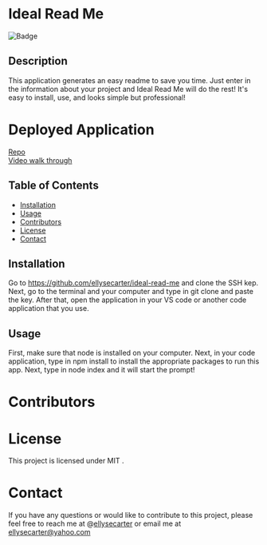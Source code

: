 
# Ideal Read Me

![Badge](https://img.shields.io/badge/License-MIT-yellow.svg)

## Description
This application generates an easy readme to save you time. Just enter in the information about your project and Ideal Read Me will do the rest! It's easy to install, use, and looks simple but professional! 

# Deployed Application 
[Repo](https://github.com/ellysecarter/ideal-read-me)
<br>
[Video walk through](https://watch.screencastify.com/v/ru6VWf7xjoFqA17PikZc)

## Table of Contents

* [Installation](#installation)
* [Usage](#usage)
* [Contributors](#contributors)
* [License](#license)
* [Contact](#contact)

## Installation
Go to https://github.com/ellysecarter/ideal-read-me and clone the SSH kep. Next, go to the terminal and your computer and type in git clone and paste the key. After that, open the application in your VS code or another code application that you use. 

## Usage
First, make sure that node is installed on your computer. Next, in your code application, type in npm install to install the appropriate packages to run this app. Next, type in node index and it will start the prompt!

# Contributors


# License
This project is licensed under MIT .

# Contact
If you have any questions or would like to contribute to this project, please feel free to reach me at @[ellysecarter](https://github.com/ellysecarter) or email me at ellysecarter@yahoo.com
